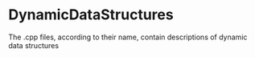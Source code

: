 # DynamicDataStructures

The .cpp files, according to their name, contain descriptions of dynamic data structures 
